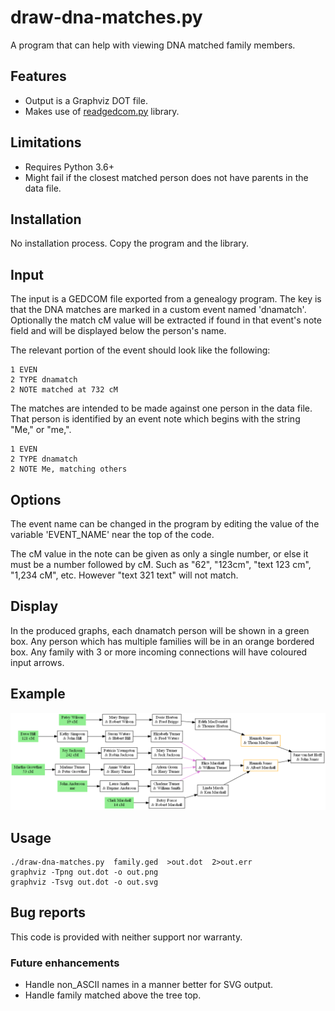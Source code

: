 # draw-dna-matches.py

A program that can help with viewing DNA matched family members.

## Features

- Output is a Graphviz DOT file.
- Makes use of [readgedcom.py](https://github.com/johnandrea/readgedcom) library.

## Limitations

- Requires Python 3.6+
- Might fail if the closest matched person does not have parents in the data file.

## Installation

No installation process. Copy the program and the library.

## Input

The input is a GEDCOM file exported from a genealogy program. The key is that
the DNA matches are marked in a custom event named 'dnamatch'. Optionally the match cM value will be extracted if found in that event's note field and will be
displayed below the person's name.

The relevant portion of the event should look like the following:

```
1 EVEN
2 TYPE dnamatch
2 NOTE matched at 732 cM
```

The matches are intended to be made against one person in the data file. That person
is identified by an event note which begins with the string "Me," or "me,".

```
1 EVEN
2 TYPE dnamatch
2 NOTE Me, matching others
```

## Options

The event name can be changed in the program by editing the value of the variable 'EVENT_NAME' near the top of the code.

The cM value in the note can be given as only a single number, or else it must be
a number followed by cM. Such as "62", "123cm", "text 123 cm", "1,234 cM", etc. However "text 321 text" will not match.

## Display

In the produced graphs, each dnamatch person will be shown in a green box. Any person which has multiple families will be in an orange bordered box. Any family
with 3 or more incoming connections will have coloured input arrows.

## Example

![Example tree](test-data/test-family.png)

## Usage

```
./draw-dna-matches.py  family.ged  >out.dot  2>out.err
graphviz -Tpng out.dot -o out.png
graphviz -Tsvg out.dot -o out.svg
```

## Bug reports

This code is provided with neither support nor warranty.

### Future enhancements

- Handle non_ASCII names in a manner better for SVG output.
- Handle family matched above the tree top.
